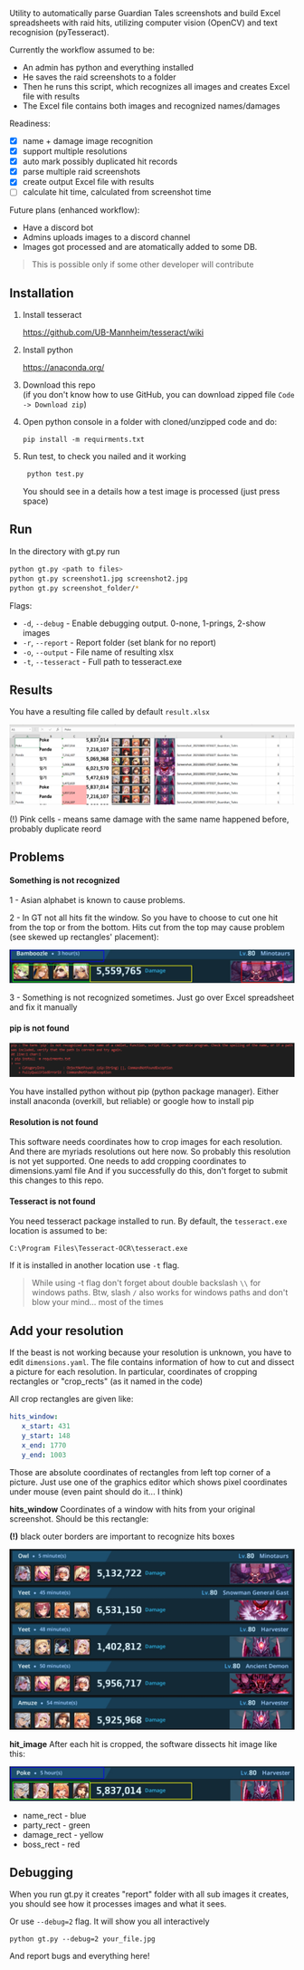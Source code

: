 Utility to automatically parse Guardian Tales screenshots and build Excel spreadsheets
with raid hits, utilizing computer vision (OpenCV) and text recognision (pyTesseract). 

Currently the workflow assumed to be:

- An admin has python and everything installed 
- He saves the raid screenshots to a folder 
- Then he runs this script, which recognizes all images 
  and creates Excel file with results
- The Excel file contains both images and recognized names/damages

Readiness: 

- [x] name + damage image recognition
- [x] support multiple resolutions
- [x] auto mark possibly duplicated hit records
- [x] parse multiple raid screenshots
- [x] create output Excel file with results
- [ ] calculate hit time, calculated from screenshot time

Future plans (enhanced workflow):  

- Have a discord bot 
- Admins uploads images to a discord channel
- Images got processed and are atomatically added to some DB. 

> This is possible only if some other developer will contribute
 

## Installation

1. Install tesseract

    https://github.com/UB-Mannheim/tesseract/wiki

2. Install python 
    
    https://anaconda.org/

3. Download this repo  
   (if you don't know how to use GitHub, you can download zipped file
   `Code -> Download zip`)
 
4. Open python console in a folder with cloned/unzipped code and do:

    ```
   pip install -m requirments.txt
    ```
5. Run test, to check you nailed and it working

   ```bash
    python test.py
   ```
   You should see in a details how a test image is processed (just press space)    

## Run

In the directory with gt.py run 

```bash
python gt.py <path to files>
python gt.py screenshot1.jpg screenshot2.jpg
python gt.py screenshot_folder/* 
```

Flags:

- ```-d```, ```--debug``` - Enable debugging output. 0-none, 1-prings, 2-show images
- ```-r```, ```--report``` - Report folder (set blank for no report)
- ```-o```, ```--output``` - File name of resulting xlsx
- ```-t```, ```--tesseract``` - Full path to tesseract.exe

## Results

You have a resulting file called by default ```result.xlsx``` 

![result file](test_images/excel.png)

(!) Pink cells - means same damage with the same name happened before, probably duplicate reord

## Problems

#### Something is not recognized

1 - Asian alphabet is known to cause problems. 

2 - In GT not all hits fit the window. So you have to choose
to cut one hit from the top or from the bottom. 
Hits cut from the top may cause problem (see skewed up rectangles' placement):

![hit cut from top](test_images/bad_crop.jpg)

3 - Something is not recognized sometimes. 
Just go over Excel spreadsheet and fix it manually


#### pip is not found 

![pip not found](test_images/pip_is_not_recognized.png)

You have installed python without pip (python package manager). 
Either install anaconda (overkill, but reliable) or google how to install pip


#### Resolution is not found

This software needs coordinates how to crop images for each resolution. 
And there are myriads resolutions out here now. So probably this resolution
is not yet supported. One needs to add cropping coordinates to dimensions.yaml file
And if you successfully do this, don't forget to submit this changes to this repo.


#### Tesseract is not found

You need tesseract package installed to run. By default, the `tesseract.exe` location
is assumed to be:

```
C:\Program Files\Tesseract-OCR\tesseract.exe
```

If it is installed in another location use ```-t``` flag. 

> While using -t flag don't forget about double backslash `\\` for windows paths. 
> Btw, slash `/` also works for windows paths and don't blow your mind... most of the times


## Add your resolution

If the beast is not working because your resolution is unknown, you have to edit
`dimensions.yaml`. The file contains information of how to cut and dissect 
a picture for each resolution. In particular, coordinates of cropping rectangles or
"crop_rects" (as it named in the code)

All crop rectangles are given like: 

```yaml
hits_window:
   x_start: 431
   y_start: 148
   x_end: 1770
   y_end: 1003
```
Those are absolute coordinates of rectangles from left top corner of a picture. 
Just use one of the graphics editor which shows pixel coordinates under mouse (even 
paint should do it... I think)

**hits_window**
Coordinates of a window with hits from your original screenshot. 
Should be this rectangle:

**(!)** black outer borders are important to recognize hits boxes 

![hits window](test_images/hits_crop.jpg)

**hit_image**
After each hit is cropped, the software dissects hit image like this: 

![crop hits](test_images/crop-hit.jpg)

- name_rect - blue
- party_rect - green
- damage_rect - yellow
- boss_rect - red

## Debugging

When you run gt.py it creates "report" folder with all sub images it creates, 
you should see how it processes images and what it sees. 

Or use ```--debug=2``` flag. It will show you all interactively

```
python gt.py --debug=2 your_file.jpg
```

And report bugs and everything here!
